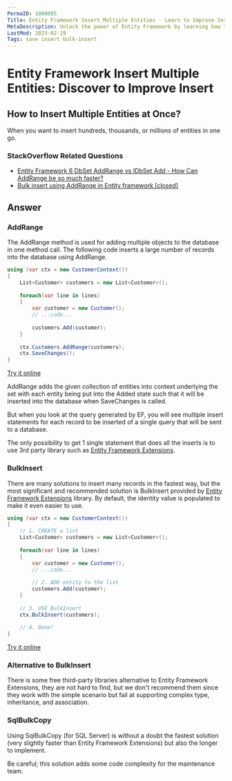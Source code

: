 ```yaml
---
PermaID: 1000085
Title: Entity Framework Insert Multiple Entities - Learn to Improve Insert
MetaDescription: Unlock the power of Entity Framework by learning how to insert multiple entities.
LastMod: 2023-02-19
Tags: save insert bulk-insert
---
```


# Entity Framework Insert Multiple Entities: Discover to Improve Insert

## How to Insert Multiple Entities at Once?

When you want to insert hundreds, thousands, or millions of entities in one go.

### StackOverflow Related Questions

 - [Entity Framework 6 DbSet AddRange vs IDbSet Add - How Can AddRange be so much faster?](https://stackoverflow.com/questions/43643685/entity-framework-6-dbset-addrange-vs-idbset-add-how-can-addrange-be-so-much-fa)
 - [Bulk insert using AddRange in Entity framework [closed]](https://stackoverflow.com/questions/33368091/bulk-insert-using-addrange-in-entity-framework)

## Answer

### AddRange

The AddRange method is used for adding multiple objects to the database in one method call. The following code inserts a large number of records into the database using AddRange.


```csharp
using (var ctx = new CustomerContext())
{
    List<Customer> customers = new List<Customer>();
    
    foreach(var line in lines)
    {
        var customer = new Customer();
        // ...code...
        
        customers.Add(customer);
    }
    
    ctx.Customers.AddRange(customers);
    ctx.SaveChanges();
}
```
[Try it online](https://dotnetfiddle.net/0Bbdla)

AddRange adds the given collection of entities into context underlying the set with each entity being put into the Added state such that it will be inserted into the database when SaveChanges is called.

But when you look at the query generated by EF, you will see multiple insert statements for each record to be inserted of a single query that will be sent to a database.

The only possibility to get 1 single statement that does all the inserts is to use 3rd party library such as [Entity Framework Extensions](https://entityframework-extensions.net/).

### BulkInsert

There are many solutions to insert many records in the fastest way, but the most significant and recommended solution is BulkInsert provided by [Entity Framework Extensions](https://entityframework-extensions.net/) library. By default, the identity value is populated to make it even easier to use.


```csharp
using (var ctx = new CustomerContext())
{
    // 1. CREATE a list
    List<Customer> customers = new List<Customer>();
    
    foreach(var line in lines)
    {
        var customer = new Customer();
        // ...code...
        
        // 2. ADD entity to the list
        customers.Add(customer);
    }
    
    // 3. USE BulkInsert
    ctx.BulkInsert(customers);
    
    // 4. Done!
}
```
[Try it online](https://dotnetfiddle.net/Y1NxKL)

### Alternative to BulkInsert

There is some free third-party libraries alternative to Entity Framework Extensions, they are not hard to find, but we don't recommend them since they work with the simple scenario but fail at supporting complex type, inheritance, and association.

### SqlBulkCopy

Using SqlBulkCopy (for SQL Server) is without a doubt the fastest solution (very slightly faster than Entity Framework Extensions) but also the longer to implement.

Be careful; this solution adds some code complexity for the maintenance team.